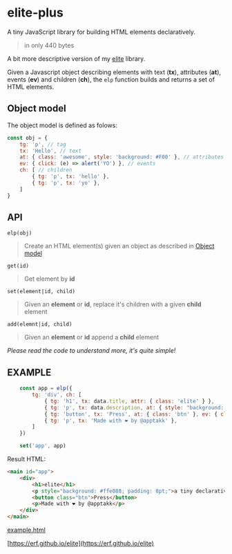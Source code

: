 # elite-plus

A tiny JavaScript library for building HTML elements declaratively.

> in only 440 bytes

A bit more descriptive version of my [elite](https://github.com/erf/elite) library.

Given a Javascript object describing elements with text (**tx**), attributes (**at**), events (**ev**) and children (**ch**), the `elp` function builds and returns a set of HTML elements.

## Object model

The object model is defined as folows:

```Javascript
const obj = {
    tg: 'p', // tag
    tx: 'Hello', // text
    at: { class: 'awesome', style: 'background: #F00' }, // attributes
    ev: { click: (e) => alert('YO') }, // events
    ch: [ // children
        { tg: 'p', tx: 'hello' },
        { tg: 'p', tx: 'yo' },
    ]
}
```

## API

`elp(obj)`

> Create an HTML element(s) given an object as described in [Object model](#object-model)

`get(id)`

> Get element by **id**

`set(element|id, child)`

> Given an **element** or **id**, replace it's children with a given **child** element

`add(elemnt|id, child)`

> Given an **element** or **id** append a **child** element

*Please read the code to understand more, it's quite simple!*

## EXAMPLE

```Javascript
    const app = elp({
        tg: 'div', ch: [
            { tg: 'h1', tx: data.title, attr: { class: 'elite' } },
            { tg: 'p', tx: data.description, at: { style: "background: #ffe088; padding: 8pt;" } },
            { tg: 'button', tx: 'Press', at: { class: 'btn' }, ev: { click: (e) => alert('YO') } },
            { tg: 'p', tx: 'Made with ❤ by @apptakk' },
        ]
    })

    set('app', app)

```

Result HTML:

```HTML
<main id="app">
    <div>
        <h1>elite</h1>
        <p style="background: #ffe088; padding: 8pt;">a tiny declarative js dom lib</p>
        <button class="btn">Press</button>
        <p>Made with ❤ by @apptakk</p>
    </div>
</main>
```

[example.html](example.html)

[https://erf.github.io/elite](https://erf.github.io/elite)
